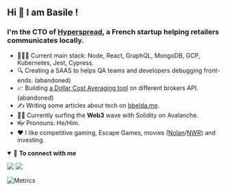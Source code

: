 ## Hi 👋 I am Basile !

### I'm the **CTO** of [Hyperspread](https://hyperspread.com/), a French startup helping retailers communicates locally.

- 👨🏽‍💻 Current main stack: Node, React, GraphQL, MongoDB, GCP, Kubernetes, Jest, Cypress.
- 🔍 Creating a SAAS to helps QA teams and developers debugging front-ends. (abandoned)
- 📈 Building [a Dollar Cost Averaging tool](https://harmonycalls.com) on different brokers API. (abandoned)
- ✍️ Writing some articles about tech on [bbelda.me](https://bbelda.me).
- 🏄‍♂️ Currently surfing the **Web3** wave with Solidity on Avalanche.
- 👓 Pronouns: He/Him.
- ❤️ I like competitive gaming, Escape Games, movies ([Nolan](https://www.imdb.com/name/nm0634240/)/[NWR](https://www.imdb.com/name/nm0716347/)) and investing.

<details open>
<summary>🤝 <b>To connect with me</b></summary>

<p align = "center">
 
[<img src="https://img.shields.io/badge/twitter-%231DA1F2.svg?&style=for-the-badge&logo=twitter&logoColor=white" />](https://twitter.com/bbeldame) 
[<img src="https://img.shields.io/badge/linkedin-%230077B5.svg?&style=for-the-badge&logo=linkedin&logoColor=white" />](https://www.linkedin.com/in/basilebeldame/)

</p>

</details>

![Metrics](https://metrics.lecoq.io/bbeldame?template=classic&base.header=0&base.activity=0&base.community=0&base.repositories=0&base.metadata=0&tweets=1&tweets.limit=5&config.timezone=Europe%2FParis)
